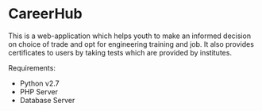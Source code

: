 # CareerHub
This is a web-application which helps youth to make an informed decision on choice of trade and opt for engineering training and job. It also provides certificates to users by taking tests which are provided by institutes.

Requirements:
 - Python v2.7
 - PHP Server
 - Database Server

 
